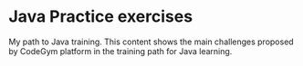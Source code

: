 # Java Practice exercises
My path to Java training. This content shows the main challenges proposed by CodeGym platform in the training path for Java learning.
